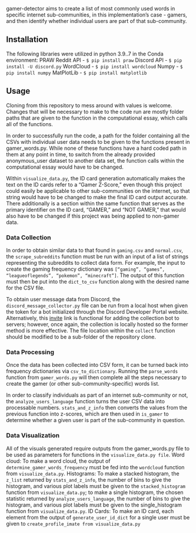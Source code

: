 
gamer-detector aims to create a list of most commonly used words in specific internet sub-communities, in this implementation’s case - gamers, and then identify whether individual users are part of that sub-community.

## Installation
The following libraries were utilized in python 3.9..7 in the Conda environment:
PRAW Reddit API - ``$ pip install praw``
Discord API - ``$ pip install -U discord.py``
WordCloud - ``$ pip install wordcloud``
Numpy - ``$ pip install numpy``
MatPlotLib - ``$ pip install matplotlib``

## Usage

Cloning from this repository to mess around with values is welcome. Changes that will be necessary to make to the code run are mostly folder paths that are given to the function in the computational essay, which calls all of the functions. 

In order to successfully run the code, a path for the folder containing all the CSVs with individual user data needs to be given to the functions present in gamer_words.py. While none of these functions have a hard coded path in them at any point in time, to switch from the already provided anonymous_user dataset to another data set, the function calls within the computational essay would have to be changed.

Within ``visualize_data.py``, the ID card generation automatically makes the text on the ID cards refer to a “Gamer Z-Score,” even though this project could easily be applicable to other sub-communities on the internet, so that string would have to be changed to make the final ID card output accurate. There additionally is a section within the same function that serves as the primary identifier on the ID card, “GAMER,” and “NOT GAMER,” that would also have to be changed if this project was being applied to non-gamer data. 

### Data Collection
In order to obtain similar data to that found in ``gaming.csv`` and ``normal.csv``, the ``scrape_subreddits`` function must be run with an input of a list of strings representing the subreddits to collect data form. For example, the input to create the gaming frequency dictionary was ``[“gaming”, “games”, “leagueoflegends”, “pokemon”, “minecraft”]``. The output of this function must then be put into the ``dict_to_csv`` function along with the desired name for the CSV file. 

To obtain user message data from Discord, the ``discord_message_collector.py`` file can be run from a local host when given the token for a bot initialized through the Discord Developer Portal website. Alternatively, this [invite](https://discord.com/api/oauth2/authorize?client_id=957422654070091826&permissions=1377007164528&scope=bot) link is functional for adding the collection bot to servers; however, once again, the collection is locally hosted so the former method is more effective. The file location within the ``collect`` function should be modified to be a sub-folder of the repository clone.

### Data Processing
Once the data has been collected into CSV form, it can be turned back into frequency dictionaries via ``csv_to_dictionary``. Running the ``parse_words`` function from ``gamer_words.py`` will then complete all the steps necessary to create the gamer (or other sub-community-specific) words list. 

In order to classify individuals as part of an internet sub-community or not, the ``analyze_users_language`` function turns the user CSV data into processable numbers. ``stats_and_z_info`` then converts the values from the previous function into z-scores, which are then used in ``is_gamer`` to determine whether a given user is part of the sub-community in question.

### Data Visualization
All of the visuals generated require outputs from the gamer_words.py file to be used as parameters for functions in the ``visualize_data.py file``. 
Word cloud: To make a word cloud, the output of ``determine_gamer_words_frequency`` must be fed into the ``wordcloud`` function from ``visualize_data.py``.
Histograms: To make a stacked histogram, the ``z_list`` returned by ``stats_and_z_info``, the number of bins to give the histogram, and various plot labels must be given to the ``stacked_histogram`` function from ``visualize_data.py``; to make a single histogram, the chosen statistic returned by ``analyze_users_language``, the number of bins to give the histogram, and various plot labels must be given to the single_histogram function from ``visualize_data.py``.
ID Cards: To make an ID card, each element from the output of ``generate_user_id_dict`` for a single user must be given to ``create_profile_imate from visualize_data.py``

